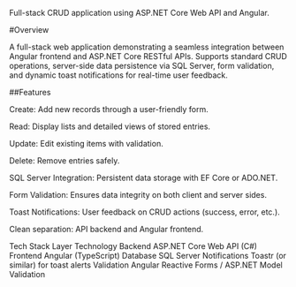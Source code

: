 Full-stack CRUD application using ASP.NET Core Web API and Angular.

#Overview

A full-stack web application demonstrating a seamless integration between Angular frontend and ASP.NET Core RESTful APIs. Supports standard CRUD operations, server-side data persistence via SQL Server, form validation, and dynamic toast notifications for real-time user feedback.

##Features

Create: Add new records through a user-friendly form.

Read: Display lists and detailed views of stored entries.

Update: Edit existing items with validation.

Delete: Remove entries safely.

SQL Server Integration: Persistent data storage with EF Core or ADO.NET.

Form Validation: Ensures data integrity on both client and server sides.

Toast Notifications: User feedback on CRUD actions (success, error, etc.).

Clean separation: API backend and Angular frontend.

Tech Stack
Layer	Technology
Backend	ASP.NET Core Web API (C#)
Frontend	Angular (TypeScript)
Database	SQL Server
Notifications	Toastr (or similar) for toast alerts
Validation	Angular Reactive Forms / ASP.NET Model Validation
